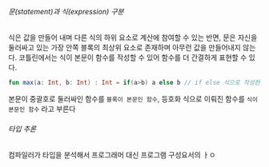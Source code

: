 
###### 문(statement)과 식(expression) 구분

식은 값을 만들어 내며 다른 식의 하위 요소로 계산에 참여할 수 있는 반면, 문은 자신을 둘러싸고 있는 가장 안쪽 블록의 최상위 요소로 존재하며 아무런 값을 만들어내지 않는다.
코틀린에서는 식이 본문이 함수를 작성할 수 있어 함수를 더 간결하게 표현할 수 있다.

``` kotlin
fun max(a: Int, b: Int) : Int = if(a>b) a else b // if else 식으로 작성한 함수
```

본문이 중괄호로 둘러싸인 함수를 `블록이 본문인 함수`, 등호화 식으로 이뤄진 함수를 `식이 본문인 함수` 라고 부른다

###### 타입 추론

컴파일러가 타입을 분석해서 프로그래머 대신 프로그램 구성요서의 ㅏㅇ